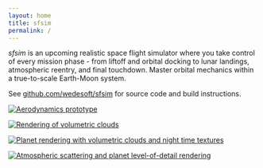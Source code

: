 ```yaml
---
layout: home
title: sfsim
permalink: /
---
```


*sfsim* is an upcoming realistic space flight simulator where you take control of every mission phase - from liftoff and orbital docking to lunar landings, atmospheric reentry, and final touchdown.
Master orbital mechanics within a true-to-scale Earth-Moon system.

See [github.com/wedesoft/sfsim][1] for source code and build instructions.

[![Aerodynamics prototype](https://i.ytimg.com/vi/vmg0p5jawnY/hqdefault.jpg)](https://www.youtube.com/watch?v=vmg0p5jawnY)

[![Rendering of volumetric clouds](https://i.ytimg.com/vi/ierGCAhkxAU/hqdefault.jpg)](https://www.youtube.com/watch?v=ierGCAhkxAU)

[![Planet rendering with volumetric clouds and night time textures](https://i.ytimg.com/vi/2v3VOJMnPBI/hqdefault.jpg)](https://www.youtube.com/watch?v=2v3VOJMnPBI)

[![Atmospheric scattering and planet level-of-detail rendering](https://i.ytimg.com/vi/Ce3oWQflYOY/hqdefault.jpg)](https://www.youtube.com/watch?v=Ce3oWQflYOY)

[1]: https://github.com/wedesoft/sfsim
